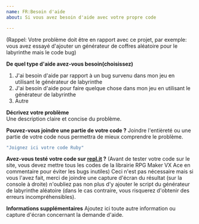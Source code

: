 ```yaml
---
name: FR:Besoin d'aide
about: Si vous avez besoin d'aide avec votre propre code

---
```


(Rappel: Votre problème doit être en rapport avec ce projet, par exemple: vous avez essayé d'ajouter un générateur de coffres aléatoire pour le labyrinthe mais le code bug)  
  
**De quel type d'aide avez-vous besoin(choisissez)**  
1. J'ai besoin d'aide par rapport à un bug survenu dans mon jeu en utilisant le générateur de labyrinthe 
2. J'ai besoin d'aide pour faire quelque chose dans mon jeu en utilisant le générateur de labyrinthe 
3. Autre  
  
**Décrivez votre problème**  
Une description claire et concise du problème.  

**Pouvez-vous joindre une partie de votre code ?**
Joindre l'entièreté ou une partie de votre code nous permettra de mieux comprendre le problème.
```Ruby
"Joignez ici votre code Ruby"
```

**Avez-vous testé votre code sur [repl.it](https://repl.it/repls/KnottyMountainousNumbers) ?**
(Avant de tester votre code sur le site, vous devez mettre tous les codes de la librairie RPG Maker VX Ace en commentaire pour éviter les bugs inutiles)
Ceci n'est pas nécessaire mais si vous l'avez fait, merci de joindre une capture d'écran du résultat (sur la console à droite) n'oubliez pas non plus d'y ajouter le script du générateur de labyrinthe aléatoire (dans le cas contraire, vous risquerez d'obtenir des erreurs incompréhensibles).

**Informations supplémentaires**
Ajoutez ici toute autre information ou capture d'écran concernant la demande d'aide.
